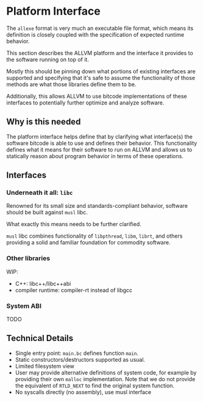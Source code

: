 # Platform Interface

The `allexe` format is very much an executable file format,
which means its definition is closely coupled with the
specification of expected runtime behavior.

This section describes the ALLVM platform and the interface
it provides to the software running on top of it.

Mostly this should be pinning down what portions
of existing interfaces are supported and specifying
that it's safe to assume the functionality of those
methods are what those libraries define them to be.

Additionally, this allows ALLVM to use bitcode
implementations of these interfaces to potentially
further optimize and analyze software.

## Why is this needed

The platform interface helps define that by clarifying
what interface(s) the software bitcode is able to use
and defines their behavior.  This functionality
defines what it means for their software to run
on ALLVM and allows us to statically reason about
program behavior in terms of these operations.

## Interfaces

### Underneath it all: `libc`

Renowned for its small size and standards-compliant behavior,
software should be built against `musl` libc.

What exactly this means needs to be further clarified.

`musl` libc combines functionality of `libpthread`,
`libm`, `librt`, and others providing a solid
and familiar foundation for commodity software.

### Other libraries

WIP:

* C++: libc++/libc++abi
* compiler runtime: compiler-rt instead of libgcc

### System ABI

TODO

## Technical Details

* Single entry point: `main.bc` defines function `main`.
* Static constructors/destructors supported as usual.
* Limited filesystem view
* User may provide alternative definitions of system code,
  for example by providing their own `malloc` implementation.
  Note that we do not provide the equivalent of `RTLD_NEXT`
  to find the original system function.
* No syscalls directly (no assembly), use musl interface
